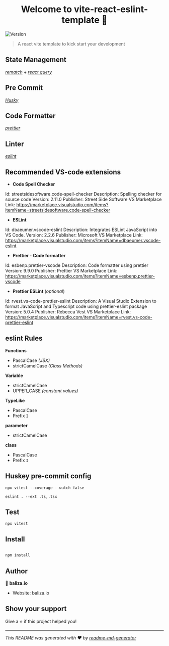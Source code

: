 
<h1  align="center">Welcome to vite-react-eslint-template 👋</h1>

<p>

<img  alt="Version"  src="https://img.shields.io/badge/version-0.0.1-blue.svg?cacheSeconds=2592000"  />

</p>

> A react vite template to kick start your development


## **State Management**

*[rematch](https://rematchjs.org/)* + *[react query](https://tanstack.com/query/v3/)*

## **Pre Commit**

*[Husky](https://www.npmjs.com/package/husky)*

## **Code Formatter**

*[prettier](https://prettier.io/)*

## **Linter**

*[eslint](https://eslint.org/)*


## Recommended VS-code extensions

 - **Code Spell Checker**

Id: streetsidesoftware.code-spell-checker
Description: Spelling checker for source code
Version: 2.11.0
Publisher: Street Side Software
VS Marketplace Link: https://marketplace.visualstudio.com/items?itemName=streetsidesoftware.code-spell-checker

 - **ESLint**

Id: dbaeumer.vscode-eslint
Description: Integrates ESLint JavaScript into VS Code.
Version: 2.2.6
Publisher: Microsoft
VS Marketplace Link: https://marketplace.visualstudio.com/items?itemName=dbaeumer.vscode-eslint

 - **Prettier - Code formatter**

Id: esbenp.prettier-vscode
Description: Code formatter using prettier
Version: 9.9.0
Publisher: Prettier
VS Marketplace Link: https://marketplace.visualstudio.com/items?itemName=esbenp.prettier-vscode

 - **Prettier ESLint** (*optional*)

Id: rvest.vs-code-prettier-eslint
Description: A Visual Studio Extension to format JavaScript and Typescript code using prettier-eslint package
Version: 5.0.4
Publisher: Rebecca Vest
VS Marketplace Link: https://marketplace.visualstudio.com/items?itemName=rvest.vs-code-prettier-eslint

  ## eslint Rules




**Functions**
 

 - PascalCase *(JSX)*
 - strictCamelCase *(Class Methods)*

 **Variable**
 

 - strictCamelCase
 - UPPER_CASE *(constant values)*

  
**TypeLike**

 - PascalCase
 - Prefix ``I``

**parameter**

 - strictCamelCase
 
 **class**
 - PascalCase
 - Prefix ``I``

 
 

## Huskey pre-commit config

    npx vitest --coverage --watch false

    eslint . --ext .ts,.tsx
## Test 

    npx vitest

## Install






```sh

npm install

```

  

## Author

  

👤 **baliza.io**

  

* Website: baliza.io



  

## Show your support

  

Give a ⭐️ if this project helped you!

  

***

_This README was generated with ❤️ by [readme-md-generator](https://github.com/kefranabg/readme-md-generator)_
